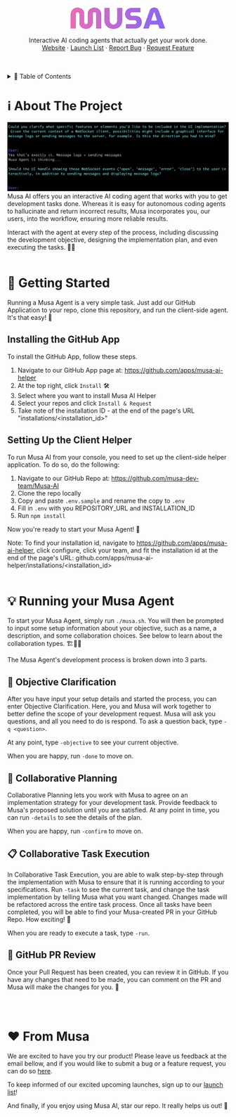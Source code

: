 <a name="readme-top"></a>

<!--
*** Thanks for checking out the Best-README-Template. If you have a suggestion
*** that would make this better, please fork the repo and create a pull request
*** or simply open an issue with the tag "enhancement".
*** Don't forget to give the project a star! ⭐
*** Thanks again! Now go create something AMAZING! 😃
-->
<!-- PROJECT SHIELDS -->
<!--
*** I'm using markdown "reference style" links for readability.
*** Reference links are enclosed in brackets [ ] instead of parentheses ( ).
*** See the bottom of this document for the declaration of the reference variables
*** for contributors-url, forks-url, etc. This is an optional, concise syntax you may use.
*** https://www.markdownguide.org/basic-syntax/#reference-style-links
-->
<!-- [![Issues][issues-shield]][issues-url] -->
<!-- PROJECT LOGO -->
<br />
<div align="center">
  <a href="https://github.com/github_username/repo_name">
    <img src="src/musa.png" alt="Logo">
  </a>
<!-- <h3 align="center">🤖 Musa AI 🤖</h3> -->
  <p align="center">
    Interactive AI coding agents that actually get your work done. 
    <br />
    <!-- <a href="https://github.com/github_username/repo_name">View Demo</a>
    · -->
    <a href="https://askmusa.co/">Website</a>
    ·
    <a href="https://askmusa.co/request-beta/">Launch List</a>
    ·
    <a href="https://github.com/musa-dev-team/Musa-AI/issues">Report Bug</a>
    ·
    <a href="https://github.com/musa-dev-team/Musa-AI/issues">Request Feature</a>
  </p>
</div>
<br></br>
<!-- TABLE OF CONTENTS -->
<details>
  <summary>📑 Table of Contents</summary>
  <ol>
    <li>
      <a href="#about-the-project">About The Project</a>
      <!-- <ul>
        <li><a href="#built-with">Built With</a></li>
      </ul> -->
    </li>
    <li>
      <a href="#getting-started">Getting Started</a>
      <ul>
        <li><a href="#prerequisites">Prerequisites</a></li>
        <li><a href="#installation">Installation</a></li>
      </ul>
    </li>
    <li><a href="#usage">Usage</a></li>
    <li><a href="#roadmap">Roadmap</a></li>
    <li><a href="#contributing">Contributing</a></li>
    <li><a href="#license">License</a></li>
    <li><a href="#contact">Contact</a></li>
    <li><a href="#acknowledgments">Acknowledgments</a></li>
  </ol>
</details>
<!-- ABOUT THE PROJECT -->

# ℹ️ About The Project 

<img src="src/objective_clarification.png" alt="Logo">
Musa AI offers you an interactive AI coding agent that works with you to get development tasks done. Whereas it is easy for autonomous coding agents to hallucinate and return incorrect results, Musa incorporates you, our users, into the workflow, ensuring more reliable results.

Interact with the agent at every step of the process, including discussing the development objective, designing the implementation plan, and even executing the tasks. 🙌✨
<br></br>

<!-- GETTING STARTED -->
# 🚀 Getting Started 
Running a Musa Agent is a very simple task. Just add our GitHub Application to your repo, clone this repository, and run the client-side agent. It's that easy! 🤩

## Installing the GitHub App
To install the GitHub App, follow these steps.
1. Navigate to our GitHub App page at: https://github.com/apps/musa-ai-helper
2. At the top right, click `Install` 🛠️
3. Select where you want to install Musa AI Helper
4. Select your repos and click `Install & Request`
5. Take note of the installation ID - at the end of the page's URL "installations/<installation_id>"

## Setting Up the Client Helper
To run Musa AI from your console, you need to set up the client-side helper application.
To do so, do the following:

1. Navigate to our GitHub Repo at: https://github.com/musa-dev-team/Musa-AI
2. Clone the repo locally
3. Copy and paste `.env.sample` and rename the copy to `.env`
4. Fill in `.env` with you REPOSITORY_URL and INSTALLATION_ID
5. Run `npm install`

Now you're ready to start your Musa Agent! 🎉

Note: To find your installation id, navigate to https://github.com/apps/musa-ai-helper, click configure, click your team, and fit the installation id at the end of the page's URL: github.com/apps/musa-ai-helper/installations/<installation_id>
<br></br>

<!-- USAGE EXAMPLES -->
# 💡 Running your Musa Agent 
To start your Musa Agent, simply run `./musa.sh`. You will then be prompted to input some setup information about your objective, such as a name, a description, and some collaboration choices. See below to learn about the collaboration types. 🏗️👩‍💻

The Musa Agent's development process is broken down into 3 parts.

## 🎯 Objective Clarification 
After you have input your setup details and started the process, you can enter Objective Clarification. Here, you and Musa will work together to better define the scope of your development request. Musa will ask you questions, and all you need to do is respond. To ask a question back, type `-q <question>`.

At any point, type `-objective` to see your current objective.

When you are happy, run `-done` to move on.

## 🤝 Collaborative Planning 
Collaborative Planning lets you work with Musa to agree on an implementation strategy for your development task. Provide feedback to Musa's proposed solution until you are satisfied. At any point in time, you can run `-details` to see the details of the plan.

When you are happy, run `-confirm` to move on.

## 📋 Collaborative Task Execution 
In Collaborative Task Execution, you are able to walk step-by-step through the implementation with Musa to ensure that it is running according to your specifications. Run `-task` to see the current task, and change the task implementation by telling Musa what you want changed. Changes made will be refactored across the entire task process. Once all tasks have been completed, you will be able to find your Musa-created PR in your GitHub Repo. How exciting! 🎉

When you are ready to execute a task, type `-run`.

## 🔄 GitHub PR Review
Once your Pull Request has been created, you can review it in GitHub. If you have any changes that need to be made, you can comment on the PR and Musa will make the changes for you. 🤖
<!-- ## 📝 Usage and Limitations  -->
<br></br>

# ❤️ From Musa 
We are excited to have you try our product! Please leave us feedback at the email bellow, and if you would like to submit a bug or a feature request, you can do so [here](https://github.com/musa-dev-team/Musa-AI/issues).

To keep informed of our excited upcoming launches, sign up to our [launch list](https://askmusa.co/request-beta/)!

And finally, if you enjoy using Musa AI, star our repo. It really helps us out! 🌟
